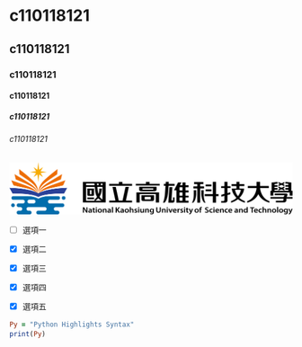 #  c110118121
##  c110118121
###  c110118121
####  c110118121
#####  c110118121
######  c110118121
![alt NKUST](nkust.png "nkust")

- [ ] 選項一
- [x] 選項二
- [x] 選項三
- [x] 選項四
- [x] 選項五



```ruby
Py = "Python Highlights Syntax"
print(Py)
``` 
